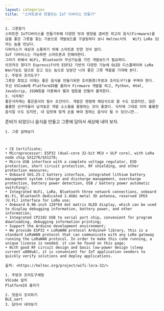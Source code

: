 ```yaml
---
layout: categories
title:  "스마트폰과 연결되는 IoT 디바이스 만들기"
---
```


	1. 그릇찾기
	스마트한 IoT디바이스를 만들기위해 다양한 맛과 영양을 겸비한 최고의 음식(Firmware)을 담을 좋은 그릇을 찾는 기분으로 개발보드를 구글링하다 보니 Heltec사의   Wifi LoRa 32라는 놈을 만났다. 
	디바이스가 세상과 소통하기 위해 스마트폰 만한 것이 없다.
	IoT 디바이스는 가능하면 스마트폰과 친해야한다.
	그러기 위해서 WiFi, Bluetooth 무선기능을 가진 개발보드가 필요하다.
	이것저것 찾다가 Espressif사의 ESP32 기반의 다양한 기능에 OLED 디스플레이와 LoRa Wan기능도 덤으로 갖고 있는 놈으로 당분간 나의 좋은 그릇 역할을 기대해 본다.
	2. 주방과 조리도구?
	그릇은 찾았고 이제는 좋은 음식을 만들기위한 조리환경(주방과 조리도구?)을 꾸며야 한다.
	우선 VSCode에 PlatformIO를 올려서 Firmware 개발을 하고, Python, Html, JavaScrip, JSON등을 이용해서 웹과 앱등을 만들어 볼까한다.
	3. 식자재?
	좋은식자재는 좋은음식의 필수 조건이다. 개발은 맨땅에 헤딩식으로 할 수도 있겠지만, 많은 훌륭한 선구자들이 남겨놓은 개발 소스들을 활용하는 것이 좋겠다. 식자재 그대로 이미 훌륭한 음식일 수도 있지만, 내 입맛에 맞게 손을 봐야 원하는 음식이 될 수 있으니깐..
	
준비가 되었으니 음식을 만들고 그릇에 담아서 세상에 내어 보자. 

	1. 그릇 살펴보기
	
	

	• CE Certificate;
	• Microprocessor: ESP32 (dual-core 32-bit MCU + ULP core), with LoRa node chip SX1276/SX1278;
	• Micro USB interface with a complete voltage regulator, ESD protection, short circuit protection, RF shielding, and other protection measures;
	• Onboard SH1.25-2 battery interface, integrated lithium battery management system (charge and discharge management, overcharge protection, battery power detection, USB / battery power automatic switching);
	• Integrated WiFi, LoRa, Bluetooth three network connections, onboard Wi-Fi, Bluetooth dedicated 2.4GHz metal 3D antenna, reserved IPEX (U.FL) interface for LoRa use;
	• Onboard 0.96-inch 128*64 dot matrix OLED display, which can be used to display debugging information, battery power, and other information;
	• Integrated CP2102 USB to serial port chip, convenient for program downloading, debugging information printing;
	• Support the Arduino development environment;
	• We provide ESP32 + LoRaWAN protocol Arduino® library, this is a standard LoRaWAN protocol that can communicate with any LoRa gateway running the LoRaWAN protocol. In order to make this code running, a unique license is needed. it can be found on this page;
	• With good RF circuit design and basic low-power design (sleep current ≤800uA), it is convenient for IoT application vendors to quickly verify solutions and deploy applications.
	
	출처: <https://heltec.org/project/wifi-lora-32/> 
	
	1. 주방과 조리도구세팅
	VSCode 설치
	PlatformIO 올리기
	
	2. 첫음식 조리하기
	BLE_uart  
	3. 담아서 내어보기
